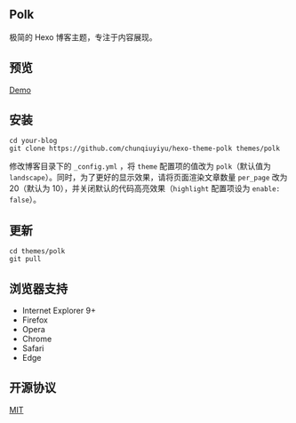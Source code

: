 ## Polk

极简的 Hexo 博客主题，专注于内容展现。

## 预览

[Demo](http://www.chunqiuyiyu.com/)

## 安装

```shell
cd your-blog
git clone https://github.com/chunqiuyiyu/hexo-theme-polk themes/polk
```

修改博客目录下的 `_config.yml` ，将 `theme` 配置项的值改为 `polk`（默认值为 `landscape`）。同时，为了更好的显示效果，请将页面渲染文章数量 `per_page` 改为 20（默认为 10），并关闭默认的代码高亮效果（`highlight` 配置项设为 `enable: false`）。

## 更新
```shell
cd themes/polk
git pull
```

## 浏览器支持
- Internet Explorer 9+
- Firefox
- Opera
- Chrome
- Safari
- Edge

## 开源协议
[MIT](LICENSE)
